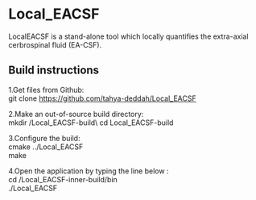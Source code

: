 

# Local_EACSF

LocalEACSF is a stand-alone tool which locally quantifies the extra-axial
cerbrospinal fluid (EA-CSF).

<h2>Build instructions</h2>

1.Get files from Github:  
  git clone https://github.com/tahya-deddah/Local_EACSF

2.Make an out-of-source build directory:  
  mkdir /Local_EACSF-build\ 
  cd Local_EACSF-build  


3.Configure the build:  
  cmake ../Local_EACSF  \
  make  

4.Open the application by typing the line below :  
  cd /Local_EACSF-inner-build/bin \
  ./Local_EACSF
